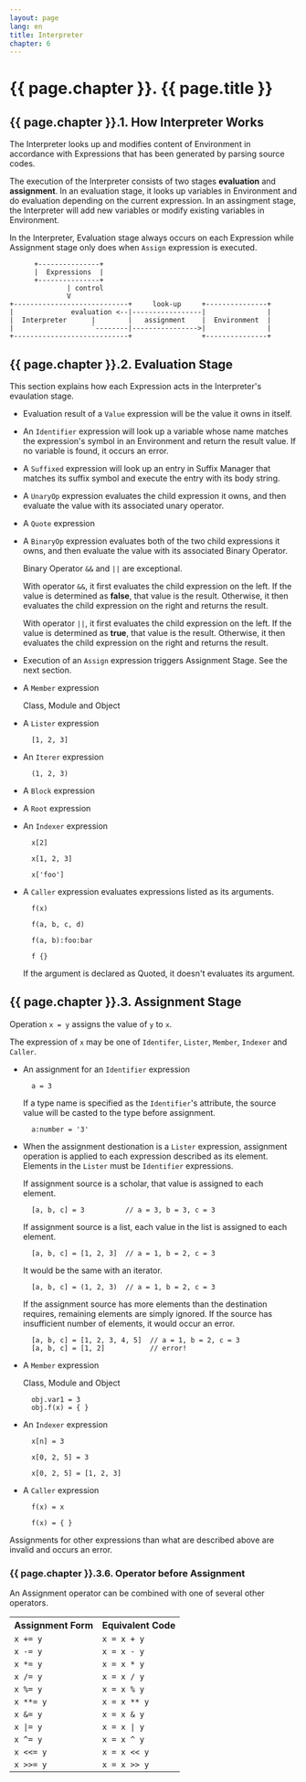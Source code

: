```yaml
---
layout: page
lang: en
title: Interpreter
chapter: 6
---
```


# {{ page.chapter }}. {{ page.title }}

## {{ page.chapter }}.1. How Interpreter Works

The Interpreter looks up and modifies content of Environment
in accordance with Expressions that has been generated by parsing source codes.

The execution of the Interpreter consists of two stages **evaluation** and **assignment**.
In an evaluation stage, it looks up variables in Environment and do evaluation
depending on the current expression.
In an assingment stage, the Interpreter will add new variables
or modify existing variables in Environment.

In the Interpreter, Evaluation stage always occurs on each Expression
while Assignment stage only does when `Assign` expression is executed.

          +---------------+
          |  Expressions  |
          +---------------+
                  | control
                  V
    +----------------------------+     look-up     +---------------+
    |              evaluation <--|-----------------|               |
    |  Interpreter      |        |   assignment    |  Environment  |
    |                   `--------|---------------->|               |
    +----------------------------+                 +---------------+


## {{ page.chapter }}.2. Evaluation Stage

This section explains how each Expression acts in the Interpreter's evaulation stage.

* Evaluation result of a `Value` expression will be the value it owns in itself.

* An `Identifier` expression will look up a variable whose name matches the expression's symbol
  in an Environment and return the result value.
  If no variable is found, it occurs an error.

* A `Suffixed` expression will look up an entry in Suffix Manager
  that matches its suffix symbol and execute the entry with its body string.

* A `UnaryOp` expression evaluates the child expression it owns,
  and then evaluate the value with its associated unary operator.

* A `Quote` expression

* A `BinaryOp` expression evaluates both of the two child expressions it owns,
  and then evaluate the value with its associated Binary Operator.
  
  Binary Operator `&&` and `||` are exceptional.
  
  With operator `&&`, it first evaluates the child expression on the left.
  If the value is determined as **false**, that value is the result.
  Otherwise, it then evaluates the child expression on the right and returns the result.

  With operator `||`, it first evaluates the child expression on the left.
  If the value is determined as **true**, that value is the result.
  Otherwise, it then evaluates the child expression on the right and returns the result.

* Execution of an `Assign` expression triggers Assignment Stage. See the next section.

* A `Member` expression

  Class, Module and Object

* A `Lister` expression

        [1, 2, 3]

* An `Iterer` expression

        (1, 2, 3)

* A `Block` expression



* A `Root` expression

* An `Indexer` expression

        x[2]
        
        x[1, 2, 3]
        
        x['foo']

* A `Caller` expression evaluates expressions listed as its arguments.

        f(x)

        f(a, b, c, d)

        f(a, b):foo:bar

        f {}

  If the argument is declared as Quoted, it doesn't evaluates its argument.

## {{ page.chapter }}.3. Assignment Stage

Operation `x = y` assigns the value of `y` to `x`.

The expression of `x` may be one of `Identifer`, `Lister`, `Member`, `Indexer` and `Caller`.

* An assignment for an `Identifier` expression

        a = 3

  If a type name is specified as the `Identifier`'s  attribute,
  the source value will be casted to the type before assignment.

        a:number = '3'

* When the assignment destionation is a `Lister` expression,
  assignment operation is applied to each expression described as its element.
  Elements in the `Lister` must be `Identifier` expressions.
  
  If assignment source is a scholar, that value is assigned to each element.

        [a, b, c] = 3          // a = 3, b = 3, c = 3

  If assignment source is a list, each value in the list is assigned to each element.

        [a, b, c] = [1, 2, 3]  // a = 1, b = 2, c = 3

  It would be the same with an iterator.

        [a, b, c] = (1, 2, 3)  // a = 1, b = 2, c = 3

  If the assignment source has more elements than the destination requires,
  remaining elements are simply ignored.
  If the source has insufficient number of elements, it would occur an error.

        [a, b, c] = [1, 2, 3, 4, 5]  // a = 1, b = 2, c = 3
        [a, b, c] = [1, 2]           // error!

* A `Member` expression

  Class, Module and Object

        obj.var1 = 3
        obj.f(x) = { }

* An `Indexer` expression

        x[n] = 3
        
        x[0, 2, 5] = 3

        x[0, 2, 5] = [1, 2, 3]
        

* A `Caller` expression

        f(x) = x
        
        f(x) = { }

Assignments for other expressions than what are described above are invalid and occurs an error.


### {{ page.chapter }}.3.6. Operator before Assignment

An Assignment operator can be combined with one of several other operators.

<table>
<tr><th>Assignment Form</th><th>Equivalent Code</th></tr>
<tr><td><code>x += y</code></td><td><code>x = x + y</code></td></tr>
<tr><td><code>x -= y</code></td><td><code>x = x - y</code></td></tr>
<tr><td><code>x *= y</code></td><td><code>x = x * y</code></td></tr>
<tr><td><code>x /= y</code></td><td><code>x = x / y</code></td></tr>
<tr><td><code>x %= y</code></td><td><code>x = x % y</code></td></tr>
<tr><td><code>x **= y</code></td><td><code>x = x ** y</code></td></tr>
<tr><td><code>x &= y</code></td><td><code>x = x & y</code></td></tr>
<tr><td><code>x |= y</code></td><td><code>x = x | y</code></td></tr>
<tr><td><code>x ^= y</code></td><td><code>x = x ^ y</code></td></tr>
<tr><td><code>x <<= y</code></td><td><code>x = x << y</code></td></tr>
<tr><td><code>x >>= y</code></td><td><code>x = x >> y</code></td></tr>
</table>
